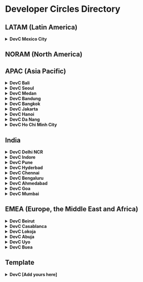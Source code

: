 # Developer Circles Directory

## LATAM (Latin America)

<details>
  <summary>
    <b>DevC Mexico City</b>
  </summary>

  - Lead(s):
    - Adan Figueroa
    - Joshua Pedraza
    - Martin Manriquez
    - Miguel Lopez
    - Rihan Topete
  - Facebook Group: https://www.facebook.com/groups/DevCCiudaddeMexico
  - Github: https://github.com/Facebook-Developers-Circle-CDMX-Retos
</details>

## NORAM (North America)


## APAC (Asia Pacific)

<details>
  <summary>
    <b>DevC Bali</b>
  </summary>

  - Lead(s):
    - [Reza Primasatya](https://github.com/rezaprimasatya)
    - [Teofilus Candra](https://github.com/teofiluscandra)
  - Facebook Group: https://www.facebook.com/groups/DevCBali
  - GitHub: https://github.com/devcbali
</details>

<details>
  <summary>
    <b>DevC Seoul</b>
  </summary>

  - Lead(s):
    - [Yurim Jin](https://github.com/milooy)
    - [Dongwoo Gim](https://github.com/gimdongwoo)
    - [Ian Choi]()
    - [Yeonsoo Jeon]()
  - Facebook Group: https://www.facebook.com/groups/DevCSeoul
  - GitHub: https://github.com/Developer-Circles-Seoul
</details>

<details>
  <summary>
    <b>DevC Medan</b>
  </summary>
  
  - Lead(s):
    - [Sastra Nababan](https://github.com/SastraNababan)
    - [Indra Gunawan](https://github.com/IndraGunawan)
  - Facebook Group: https://www.facebook.com/groups/DevCMedan
  - Github: https://github.com/devc-medan
</details>

<details>
  <summary>
    <b>DevC Bandung</b>
  </summary>

  - Lead(s):
    - [Ahmad Zaky](https://github.com/azaky)
    - Michaela Sandra
  - Facebook Group: https://www.facebook.com/groups/DevCBandung
  - Github: https://github.com/DevCBandung
</details>

<details>
  <summary>
    <b>DevC Bangkok</b>
  </summary>

  - Lead(s):
    - Virot Chiraphadhanakul (Ta)
    - Nattanicha Phatharamalai (Natty)
    - Kan Ouivirach (Kan)
  - Facebook Group: https://www.facebook.com/groups/DevCBangkok
  - Github: https://github.com/devcbkk
</details>

<details>
  <summary>
    <b>DevC Jakarta</b>
  </summary>

  - Lead(s):
    - Anne Regina
    - Luri Darmawan
    - Riza Fahmi
    - Nila Wilda Al Aluf
  - Facebook Group: https://www.facebook.com/groups/DevCJakarta
  - Github: https://github.com/devcjakarta
</details>

<details>
  <summary>
    <b>DevC Hanoi</b>
  </summary>

  - Lead(s):
    - [Le Thanh Hung](https://github.com/hungle90)
  - Facebook Group: https://www.facebook.com/groups/DevCHanoi
  - GitHub: https://github.com/DevCHanoi
</details>

<details>
  <summary>
    <b>DevC Da Nang</b>
  </summary>

  - Lead(s):
    - [Tran Hanh Trang](https://github.com/tranghanhtran)
  - Facebook Group: https://www.facebook.com/groups/devcdanang/
</details>

<details>
  <summary>
    <b>DevC Ho Chi Minh City</b>
  </summary>

  - Lead(s):
    - [Duong The Vinh](https://github.com/leovinh)
  - Facebook Group: https://www.facebook.com/groups/DevCHoChiMinhCity/
</details>


## India

<details>
  <summary>
    <b>DevC Delhi NCR</b>
  </summary>

  - Lead(s):
    - [Saransh Kataria](https://github.com/saranshkataria)
    - [Harshit Juneja](https://github.com/harshitjuneja)
  - Facebook Group: https://www.facebook.com/groups/DevCDelhiNCR
  - GitHub: https://github.com/facebook-developer-circle-delhi
</details>

<details>
  <summary>
    <b>DevC Indore</b>
  </summary>

  - Lead(s):
    - [Mrinal Jain](https://github.com/mrinaljain)
  - Facebook Group: https://www.facebook.com/groups/DevCIndore
  - Github: https://github.com/devcindore
</details>

<details>
  <summary>
    <b>DevC Pune</b>
  </summary>

  - Lead(s):
    - Sangeeta Gupta
    - Navneet Singh
  - Facebook Group: https://www.facebook.com/groups/DevCPune
  - Github: https://github.com/devcpune
</details>

<details>
  <summary>
    <b>DevC Hyderbad</b>
  </summary>

  - Lead(s): 
    - [Navya Tatikonda](https://github.com/NavyaTatikonda)
  - Facebook Group: https://www.facebook.com/groups/DevCHyderabad
  - Github: https://github.com/DevCHyderabad
</details>

<details>
  <summary>
    <b>DevC Chennai</b>
  </summary>

  - Lead(s):
    - Srikanth Mohan
  - Facebook Group: https://www.facebook.com/groups/DevCChennai
</details>

<details>
  <summary>
    <b>DevC Bengaluru</b>
  </summary>

  - Lead(s):
    - Nelson J Vasanth
    - Satyajeet Singh
  - Facebook Group: https://www.facebook.com/groups/DevCBengaluru
</details>

<details>
  <summary>
    <b>DevC Ahmedabad</b>
  </summary>

  - Lead(s):
    - Rishabh Agnihotri
  - Facebook Group: https://www.facebook.com/groups/DevCAhmedabad
</details>

<details>
  <summary>
    <b>DevC Goa</b>
  </summary>

  - Lead(s):
    - Jonathan Peréira
  - Facebook Group: https://www.facebook.com/groups/DevCGoa
</details>

<details>
  <summary>
    <b>DevC Mumbai</b>
  </summary>

  - Lead(s):
    - Jatin Malhotra
    - Prerak Gala
    - Satyajeet Singh
  - Facebook Group: https://www.facebook.com/groups/DevCMumbai
</details>

## EMEA (Europe, the Middle East and Africa)

<details>
  <summary>
    <b>DevC Beirut</b>
  </summary>

  - Lead(s):
    - [Salah Awad](https://github.com/salahawad)
    - Sarah Abdallah
  - Facebook Group: https://www.facebook.com/groups/DevCBeirut/
  - GitHub: https://github.com/DevCBeirut
</details>

<details>
  <summary>
    <b>DevC Casablanca</b>
  </summary>
  
  - Lead(s):
    - [Mohammed Aboullite](https://github.com/aboullaite)
  - Facebook Group: https://www.facebook.com/groups/DevC.Casablanca/
</details>

<details>
  <summary>
    <b>DevC Lokoja</b>
  </summary>

  - Lead(s):
    - [Bolaji Ayodeji](https://github.com/BolajiAyodeji)
  - Facebook Group: https://facebook.com/groups/devclokoja/
  - Github: https://github.com/devclokoja
</details>

<details>
  <summary>
    <b>DevC Abuja</b>
  </summary>
  
  - Lead(s):
    - [Hassan Sani](https://github.com/inidaname)
    - [Ahmad Abdulaziz](https://github.com/devamaz)
    - [Nafiu Garba](https://github.com/naslig)
    - [Samuel Stephen](https://github.com/samora4biz)
  - Facebook Group: https://www.facebook.com/groups/devcabuja/
  - GitHub: https://github.com/DevCAbuja
</details>

<details>
  <summary>
    <b>DevC Uyo</b>
  </summary>

  - Lead(s):
    - [Edidiong Asikpo](https://github.com/didicodes)
    - [Ekene Christian](https://github.com/officialchriseo)
  - Facebook Group: https://facebook.com/groups/devcuyo
  - Github: https://github.com/devcuyo
</details>

<details>
  <summary>
    <b>DevC Buea</b>
  </summary>

  - Lead(s):
    - [Tane J. Tangu](https://github.com/tanerochris)
  - Facebook Group: https://web.facebook.com/groups/DevCBuea
  - Github: https://github.com/devcbuea
</details>


## Template

<details>
  <summary>
    <b>DevC [Add yours here]</b>
  </summary>

  - Lead(s):
    - [Full Name](Github Profile Link)
  - Facebook Group: [Link to FB Group]
  - Github: [Link to local DevC GitHub repo (if any)]
</details>
